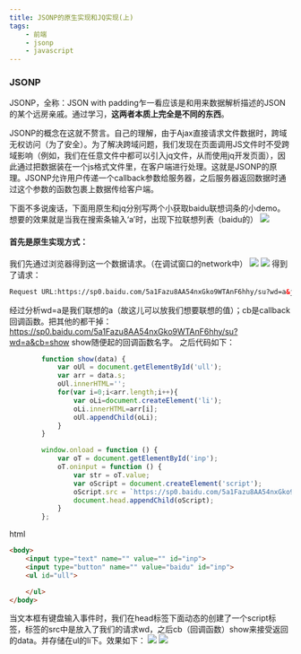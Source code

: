 ```yaml
---
title: JSONP的原生实现和JQ实现(上)
tags: 
	- 前端 
	- jsonp
	- javascript
---
```



### JSONP
JSONP，全称：JSON with padding乍一看应该是和用来数据解析描述的JSON的某个远房亲戚。通过学习，**这两者本质上完全是不同的东西**。

JSONP的概念在这就不赘言。自己的理解，由于Ajax直接请求文件数据时，跨域无权访问（为了安全）。为了解决跨域问题，我们发现在页面调用JS文件时不受跨域影响（例如，我们在任意文件中都可以引入jq文件，从而使用jq开发页面），因此通过把数据装在一个js格式文件里，在客户端进行处理。这就是JSONP的原理。JSONP允许用户传递一个callback参数给服务器，之后服务器返回数据时通过这个参数的函数包裹上数据传给客户端。

下面不多说废话，下面用原生和jq分别写两个小获取baidu联想词条的小demo。
想要的效果就是当我在搜索条输入‘a’时，出现下拉联想列表（baidu的）
![](/assets/blogImg/20170223-1.jpg)
 <!-- more -->
#### 首先是原生实现方式：
我们先通过浏览器得到这一个数据请求。（在调试窗口的network中）
![](/assets/blogImg/20170223-2.jpg)
![](/assets/blogImg/20170223-3.jpg)
得到了请求：
```html
Request URL:https://sp0.baidu.com/5a1Fazu8AA54nxGko9WTAnF6hhy/su?wd=a&json=1&p=3&sid=1424_21114_17001_21930_22036&req=2&csor=1&cb=jQuery1102023194193176203193_1487780037910&_=1487780037913
```
经过分析wd=a是我们联想的a（故这儿可以放我们想要联想的值）；cb是callback回调函数。把其他的都干掉：
https://sp0.baidu.com/5a1Fazu8AA54nxGko9WTAnF6hhy/su?wd=a&cb=show
show随便起的回调函数名字。
之后代码如下：
```javascript
        function show(data) {
            var oUl = document.getElementById('ull');
            var arr = data.s;
            oUl.innerHTML='';
            for(var i=0;i<arr.length;i++){
                var oLi=document.createElement('li');
                oLi.innerHTML=arr[i];
                oUl.appendChild(oLi);
            }
        }

        window.onload = function () {
            var oT = document.getElementById('inp');
            oT.oninput = function () {
                var str = oT.value;
                var oScript = document.createElement('script');
                oScript.src = `https://sp0.baidu.com/5a1Fazu8AA54nxGko9WTAnF6hhy/su?wd=${str}&cb=show`;
                document.head.appendChild(oScript);
            }
        };
```
html
```html
<body>
    <input type="text" name="" value="" id="inp">
    <input type="button" name="" value="baidu" id="inp">
    <ul id="ull">

    </ul>
</body>
```
当文本框有键盘输入事件时，我们在head标签下面动态的创建了一个script标签，标签的src中是放入了我们的请求wd，之后cb（回调函数）show来接受返回的data。并存储在ul的li下。效果如下：
![](/assets/blogImg/20170223-4.jpg)
![](/assets/blogImg/20170223-5.jpg)